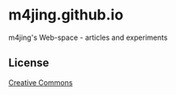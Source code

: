 # m4jing.github.io
m4jing's Web-space - articles and experiments


## License

[Creative Commons](http://creativecommons.org/licenses/by-nc-sa/3.0/)